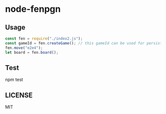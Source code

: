 # node-fenpgn

## Usage

```js
const fen = require("./index2.js");
const gameId = fen.createGame(); // this gameId can be used for persistance on later calls
fen.move("e2e4");
let board = fen.board();
```

## Test

npm test

## LICENSE

MIT
